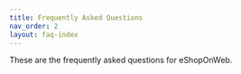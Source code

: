 ```yaml
---
title: Frequently Asked Questions
nav_order: 2
layout: faq-index
---
```


These are the frequently asked questions for eShopOnWeb.
